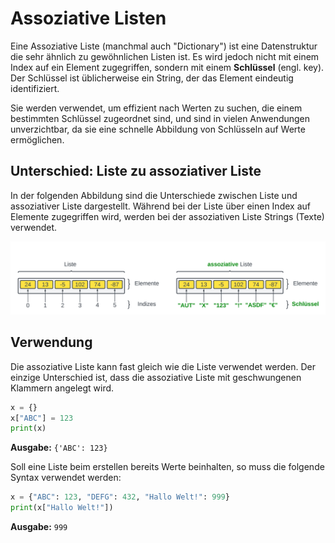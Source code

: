 # Assoziative Listen

Eine Assoziative Liste (manchmal auch "Dictionary") ist eine Datenstruktur
die sehr ähnlich zu gewöhnlichen Listen ist.
Es wird jedoch nicht mit einem Index auf ein Element zugegriffen,
sondern mit einem **Schlüssel** (engl. key). Der Schlüssel ist üblicherweise ein String,
der das Element eindeutig identifiziert.

Sie werden verwendet, um effizient nach Werten zu suchen, die einem bestimmten Schlüssel zugeordnet sind, und sind in vielen Anwendungen unverzichtbar, da sie eine schnelle Abbildung von Schlüsseln auf Werte ermöglichen.

## Unterschied: Liste zu assoziativer Liste

In der folgenden Abbildung sind die Unterschiede zwischen Liste und 
assoziativer Liste dargestellt.
Während bei der Liste über einen Index auf Elemente zugegriffen wird,
werden bei der assoziativen Liste Strings (Texte) verwendet.

![Unterschied Listen zu assoziativen Listen](./images/assocliste.png)

## Verwendung 

Die assoziative Liste kann fast gleich wie die Liste verwendet werden.
Der einzige Unterschied ist, dass die assoziative Liste mit 
geschwungenen Klammern angelegt wird.

```python
x = {}
x["ABC"] = 123
print(x)
```
**Ausgabe:** `{'ABC': 123}`

Soll eine Liste beim erstellen bereits Werte beinhalten,
so muss die folgende Syntax verwendet werden:

```python
x = {"ABC": 123, "DEFG": 432, "Hallo Welt!": 999}
print(x["Hallo Welt!"])
```
**Ausgabe:** `999`






